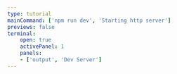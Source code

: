 ```yaml
---
type: tutorial
mainCommand: ['npm run dev', 'Starting http server']
previews: false
terminal:
    open: true
    activePanel: 1
    panels:
    - ['output', 'Dev Server']
---
```

